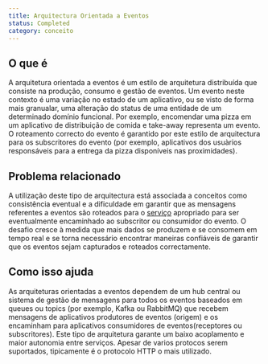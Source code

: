 ```yaml
---
title: Arquitectura Orientada a Eventos
status: Completed
category: conceito
---
```


## O que é

A arquitetura orientada a eventos é um estilo de arquitetura distribuída que consiste na produção, consumo e gestão de eventos. Um evento neste contexto é uma variação no estado de um aplicativo, ou se visto de forma mais granualar, uma alteração do status de uma entidade de um determinado domínio funcional. Por exemplo, encomendar uma pizza em um aplicativo de distribuição de comida e take-away representa um evento. O roteamento correcto do evento é garantido por este estilo de arquitectura para os subscritores do evento (por exemplo, aplicativos dos usuàrios responsáveis para a entrega da pizza disponíveis nas proximidades).

## Problema relacionado

A utilização deste tipo de arquitectura está associada a conceitos como consistência eventual e a dificuldade em garantir que as mensagens referentes a eventos são roteados para o [serviço](/pt-br/service/) apropriado para ser eventualmente encaminhado ao subscritor ou consumidor do evento. O desafio cresce à medida que mais dados se produzem e se consomem em tempo real e se torna necessário encontrar maneiras confiáveis de garantir que os eventos sejam capturados e roteados correctamente.

## Como isso ajuda

As arquiteturas orientadas a eventos dependem de um hub central ou sistema de gestão de mensagens para todos os eventos baseados em queues ou topics (por exemplo, Kafka ou RabbitMQ) que recebem mensagens de aplicativos produtores de eventos (origem) e os encaminham para aplicativos consumidores de eventos(receptores ou subscritores). Este tipo de arquitetura garante um baixo acoplamento e maior autonomia entre  serviços. Apesar de varios protocos serem suportados, tipicamente é o protocolo HTTP o mais utilizado.
